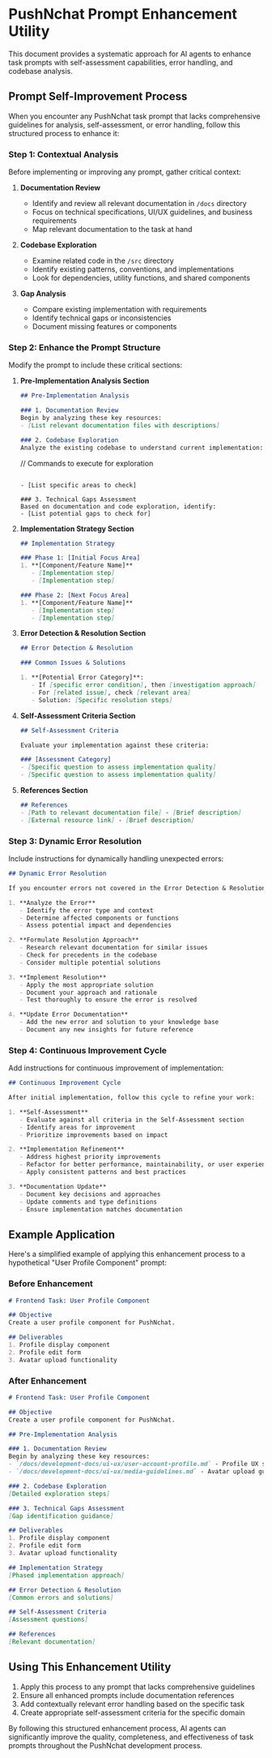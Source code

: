 # PushNchat Prompt Enhancement Utility

This document provides a systematic approach for AI agents to enhance task prompts with self-assessment capabilities, error handling, and codebase analysis.

## Prompt Self-Improvement Process

When you encounter any PushNchat task prompt that lacks comprehensive guidelines for analysis, self-assessment, or error handling, follow this structured process to enhance it:

### Step 1: Contextual Analysis

Before implementing or improving any prompt, gather critical context:

1. **Documentation Review**
   - Identify and review all relevant documentation in `/docs` directory
   - Focus on technical specifications, UI/UX guidelines, and business requirements
   - Map relevant documentation to the task at hand

2. **Codebase Exploration**
   - Examine related code in the `/src` directory
   - Identify existing patterns, conventions, and implementations
   - Look for dependencies, utility functions, and shared components

3. **Gap Analysis**
   - Compare existing implementation with requirements
   - Identify technical gaps or inconsistencies
   - Document missing features or components

### Step 2: Enhance the Prompt Structure

Modify the prompt to include these critical sections:

1. **Pre-Implementation Analysis Section**
   ```markdown
   ## Pre-Implementation Analysis
   
   ### 1. Documentation Review
   Begin by analyzing these key resources:
   - [List relevant documentation files with descriptions]
   
   ### 2. Codebase Exploration
   Analyze the existing codebase to understand current implementation:
   
   ```
   // Commands to execute for exploration
   ```
   
   - [List specific areas to check]
   
   ### 3. Technical Gaps Assessment
   Based on documentation and code exploration, identify:
   - [List potential gaps to check for]
   ```

2. **Implementation Strategy Section**
   ```markdown
   ## Implementation Strategy
   
   ### Phase 1: [Initial Focus Area]
   1. **[Component/Feature Name]**
      - [Implementation step]
      - [Implementation step]
   
   ### Phase 2: [Next Focus Area]
   1. **[Component/Feature Name]**
      - [Implementation step]
      - [Implementation step]
   ```

3. **Error Detection & Resolution Section**
   ```markdown
   ## Error Detection & Resolution
   
   ### Common Issues & Solutions
   
   1. **[Potential Error Category]**:
      - If [specific error condition], then [investigation approach]
      - For [related issue], check [relevant area]
      - Solution: [Specific resolution steps]
   ```

4. **Self-Assessment Criteria Section**
   ```markdown
   ## Self-Assessment Criteria
   
   Evaluate your implementation against these criteria:
   
   ### [Assessment Category]
   - [Specific question to assess implementation quality]
   - [Specific question to assess implementation quality]
   ```

5. **References Section**
   ```markdown
   ## References
   - [Path to relevant documentation file] - [Brief description]
   - [External resource link] - [Brief description]
   ```

### Step 3: Dynamic Error Resolution

Include instructions for dynamically handling unexpected errors:

```markdown
## Dynamic Error Resolution

If you encounter errors not covered in the Error Detection & Resolution section:

1. **Analyze the Error**
   - Identify the error type and context
   - Determine affected components or functions
   - Assess potential impact and dependencies

2. **Formulate Resolution Approach**
   - Research relevant documentation for similar issues
   - Check for precedents in the codebase
   - Consider multiple potential solutions

3. **Implement Resolution**
   - Apply the most appropriate solution
   - Document your approach and rationale
   - Test thoroughly to ensure the error is resolved

4. **Update Error Documentation**
   - Add the new error and solution to your knowledge base
   - Document any new insights for future reference
```

### Step 4: Continuous Improvement Cycle

Add instructions for continuous improvement of implementation:

```markdown
## Continuous Improvement Cycle

After initial implementation, follow this cycle to refine your work:

1. **Self-Assessment**
   - Evaluate against all criteria in the Self-Assessment section
   - Identify areas for improvement
   - Prioritize improvements based on impact

2. **Implementation Refinement**
   - Address highest priority improvements
   - Refactor for better performance, maintainability, or user experience
   - Apply consistent patterns and best practices

3. **Documentation Update**
   - Document key decisions and approaches
   - Update comments and type definitions
   - Ensure implementation matches documentation
```

## Example Application

Here's a simplified example of applying this enhancement process to a hypothetical "User Profile Component" prompt:

### Before Enhancement
```markdown
# Frontend Task: User Profile Component

## Objective
Create a user profile component for PushNchat.

## Deliverables
1. Profile display component
2. Profile edit form
3. Avatar upload functionality
```

### After Enhancement
```markdown
# Frontend Task: User Profile Component

## Objective
Create a user profile component for PushNchat.

## Pre-Implementation Analysis

### 1. Documentation Review
Begin by analyzing these key resources:
- `/docs/development-docs/ui-ux/user-account-profile.md` - Profile UX specifications
- `/docs/development-docs/ui-ux/media-guidelines.md` - Avatar upload guidelines

### 2. Codebase Exploration
[Detailed exploration steps]

### 3. Technical Gaps Assessment
[Gap identification guidance]

## Deliverables
1. Profile display component
2. Profile edit form
3. Avatar upload functionality

## Implementation Strategy
[Phased implementation approach]

## Error Detection & Resolution
[Common errors and solutions]

## Self-Assessment Criteria
[Assessment questions]

## References
[Relevant documentation]
```

## Using This Enhancement Utility

1. Apply this process to any prompt that lacks comprehensive guidelines
2. Ensure all enhanced prompts include documentation references
3. Add contextually relevant error handling based on the specific task
4. Create appropriate self-assessment criteria for the specific domain

By following this structured enhancement process, AI agents can significantly improve the quality, completeness, and effectiveness of task prompts throughout the PushNchat development process. 